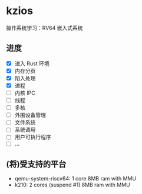 # kzios

操作系统学习：RV64 嵌入式系统

## 进度

- [x] 进入 Rust 环境
- [x] 内存分页
- [x] 陷入处理
- [x] 进程
- [ ] 内核 IPC
- [ ] 线程
- [ ] 多核
- [ ] 外围设备管理
- [ ] 文件系统
- [ ] 系统调用
- [ ] 用户可执行程序
- [ ] ...

## (将)受支持的平台

- qemu-system-riscv64: 1 core 8MB ram with MMU
- k210: 2 cores (suspend #1) 8MB ram with MMU